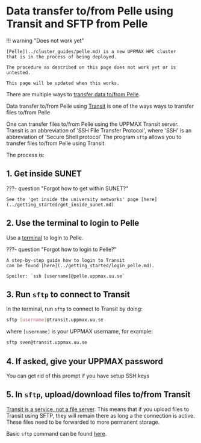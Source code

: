 # Data transfer to/from Pelle using Transit and SFTP from Pelle

!!! warning "Does not work yet"

    [Pelle](../cluster_guides/pelle.md) is a new UPPMAX HPC cluster
    that is in the process of being deployed.

    The procedure as described on this page does not work yet or is untested.

    This page will be updated when this works.

There are multiple ways to [transfer data to/from Pelle](../cluster_guides/transfer_pelle.md).

Data transfer to/from Pelle using [Transit](../cluster_guides/transit.md)
is one of the ways ways to transfer files to/from Pelle

One can transfer files to/from Pelle using the UPPMAX Transit server.
Transit is an abbreviation of 'SSH File Transfer Protocol',
where 'SSH' is an abbreviation of 'Secure Shell protocol'
The program `sftp` allows you to transfer files to/from Pelle using Transit.

The process is:

## 1. Get inside SUNET

???- question "Forgot how to get within SUNET?"

    See the 'get inside the university networks' page [here](../getting_started/get_inside_sunet.md)

## 2. Use the terminal to login to Pelle

Use a [terminal](../software/terminal.md) to login to Pelle.

???- question "Forgot how to login to Pelle?"

    A step-by-step guide how to login to Transit
    can be found [here](../getting_started/login_pelle.md).

    Spoiler: `ssh [username]@pelle.uppmax.uu.se`

## 3. Run `sftp` to connect to Transit

In the terminal, run `sftp` to connect to Transit by doing:

```bash
sftp [username]@transit.uppmax.uu.se
```

where `[username]` is your UPPMAX username, for example:

```bash
sftp sven@transit.uppmax.uu.se
```

## 4. If asked, give your UPPMAX password

You can get rid of this prompt if you have setup SSH keys

## 5. In `sftp`, upload/download files to/from Transit

[Transit is a service, not a file server](../cluster_guides/transit.md).
This means that if you upload files to Transit using SFTP,
they will remain there as long a the connection is active.
These files need to be forwarded to more permanent storage.

Basic `sftp` command can be found [here](../software/sftp.md).
